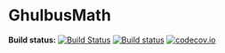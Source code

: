 GhulbusMath
===========

**Build status:** [![Build Status](https://travis-ci.org/ComicSansMS/GhulbusMath.svg?branch=master)](https://travis-ci.org/ComicSansMS/GhulbusMath)
[![Build status](https://ci.appveyor.com/api/projects/status/github/ComicSansMS/GhulbusMath?svg=true)](https://ci.appveyor.com/project/ComicSansMS/GhulbusMath)
[![codecov.io](https://codecov.io/github/ComicSansMS/GhulbusMath/coverage.svg?branch=master)](https://codecov.io/github/ComicSansMS/GhulbusMath?branch=master)
